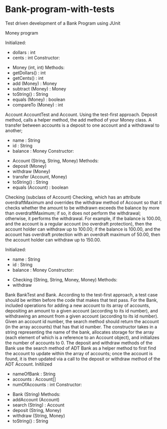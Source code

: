 # Bank-program-with-tests
Test driven development of a Bank Program using JUnit

Money program

Initialized: 
  - dollars : int
  - cents : int
Constructor: 
  + Money (int, int)
Methods: 
  + getDollars() : int
  + getCents() : int
  + add (Money) : Money
  + subtract (Money) : Money
  + toString() : String
  + equals (Money) : boolean
  + compareTo (Money) : int


Account
AccountTest and Account. Using the test-first approach. Deposit method, calls a helper method, the add method of your Money class. A transfer between accounts is a deposit to one account and a withdrawal to another; 
  - name : String
  - id : String
  - balance : Money
Constructor: 
  + Account (String, String, Money)
Methods: 
  + deposit (Money)
  + withdraw (Money)
  + transfer (Account, Money)
  + toString() : String
  + equals (Account) : boolean


Checking (subclass of Account)
Checking, which has an attribute overdraftMaximum and overrides the withdraw method of Account so that it checks whether the amount to be withdrawn exceeds the balance by more than overdraftMaximum; if so, it does not perform the withdrawal; otherwise, it performs the withdrawal. For example, if the balance is 100.00, and the account is a regular account (no overdraft protection), then the account holder can withdraw up to 100.00; if the balance is 100.00, and the account has overdraft protection with an overdraft maximum of 50.00, then the account holder can withdraw up to 150.00.

Initialized: 
  - name : String
  - id : String
  - balance : Money
Constructor:
  + Checking (String, String, Money, Money) 
Methods: 
  + withdraw


Bank
BankTest and Bank. According to the test-first approach, a test case should be written before the code that makes that test pass. 
For the Bank, included operations for adding a new account to its array of accounts, depositing an amount to a given account (according to its id number), and withdrawing an amount from a given account (according to its id number). Given an account id number, the search method should return the account (in the array accounts) that has that id number. The constructor takes in a string representing the name of the bank, allocates storage for the array (each element of which is a reference to an Account object), and initializes the number of accounts to 0.
The deposit and withdraw methods of the Bank use the search method of ADT Bank as a helper method to first find the account to update within the array of accounts; once the account is found, it is then updated via a call to the deposit or withdraw method of the ADT Account.
Initilized
  - nameOfBank : String
  - accounts : Account[]
  - numOfAccounts : int
Constructor:
  + Bank (String)
Methods:
+ addAccount (Account)
+ search (String) : Account 
+ deposit (String, Money)
+ withdraw (String, Money)
+ toString() : String


